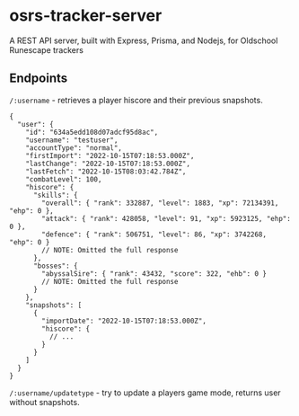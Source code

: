 # osrs-tracker-server

A REST API server, built with Express, Prisma, and Nodejs, for Oldschool Runescape trackers

## Endpoints

`/:username` - retrieves a player hiscore and their previous snapshots.

```jsonc
{
  "user": {
    "id": "634a5edd108d07adcf95d8ac",
    "username": "testuser",
    "accountType": "normal",
    "firstImport": "2022-10-15T07:18:53.000Z",
    "lastChange": "2022-10-15T07:18:53.000Z",
    "lastFetch": "2022-10-15T08:03:42.784Z",
    "combatLevel": 100,
    "hiscore": {
      "skills": {
        "overall": { "rank": 332887, "level": 1883, "xp": 72134391, "ehp": 0 },
        "attack": { "rank": 428058, "level": 91, "xp": 5923125, "ehp": 0 },
        "defence": { "rank": 506751, "level": 86, "xp": 3742268, "ehp": 0 }
        // NOTE: Omitted the full response
      },
      "bosses": {
        "abyssalSire": { "rank": 43432, "score": 322, "ehb": 0 }
        // NOTE: Omitted the full response
      }
    },
    "snapshots": [
      {
        "importDate": "2022-10-15T07:18:53.000Z",
        "hiscore": {
          // ...
        }
      }
    ]
  }
}
```

`/:username/updatetype` - try to update a players game mode, returns user without snapshots.
